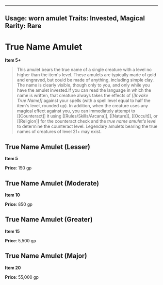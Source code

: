 
---
Usage: worn amulet
Traits: Invested, Magical
Rarity: Rare
---

# True Name Amulet

**Item 5+**

> This amulet bears the true name of a single creature with a level no higher than the item's level. These amulets are typically made of gold and engraved, but could be made of anything, including simple clay. The name is clearly visible, though only to you, and only while you have the amulet invested.If you can read the language in which the name is written, that creature always takes the effects of *[[Invoke True Name]]* against your spells (with a spell level equal to half the item's level, rounded up). In addition, when the creature uses any magical effect against you, you can immediately attempt to [[Counteract]] it using [[Rules/Skills/Arcana]], [[Nature]], [[Occult]], or [[Religion]] for the counteract check and the *true name amulet's* level to determine the counteract level. Legendary amulets bearing the true names of creatures of level 21+ may exist.

## True Name Amulet (Lesser)

**Item 5**

**Price**: 150 gp

## True Name Amulet (Moderate)

**Item 10**

**Price**: 850 gp

## True Name Amulet (Greater)

**Item 15**

**Price**: 5,500 gp

## True Name Amulet (Major)

**Item 20**

**Price**: 55,000 gp
